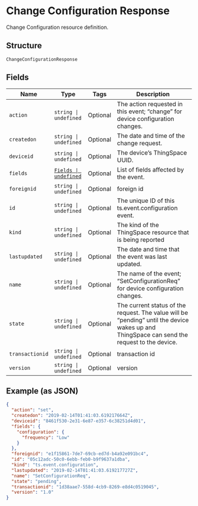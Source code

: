 
# Change Configuration Response

Change Configuration resource definition.

## Structure

`ChangeConfigurationResponse`

## Fields

| Name | Type | Tags | Description |
|  --- | --- | --- | --- |
| `action` | `string \| undefined` | Optional | The action requested in this event; “change” for device configuration changes. |
| `createdon` | `string \| undefined` | Optional | The date and time of the change request. |
| `deviceid` | `string \| undefined` | Optional | The device’s ThingSpace UUID. |
| `fields` | [`Fields \| undefined`](../../doc/models/fields.md) | Optional | List of fields affected by the event. |
| `foreignid` | `string \| undefined` | Optional | foreign id |
| `id` | `string \| undefined` | Optional | The unique ID of this ts.event.configuration event. |
| `kind` | `string \| undefined` | Optional | The kind of the ThingSpace resource that is being reported |
| `lastupdated` | `string \| undefined` | Optional | The date and time that the event was last updated. |
| `name` | `string \| undefined` | Optional | The name of the event; “SetConfigurationReq” for device configuration changes. |
| `state` | `string \| undefined` | Optional | The current status of the request. The value will be “pending” until the device wakes up and ThingSpace can send the request to the device. |
| `transactionid` | `string \| undefined` | Optional | transaction id |
| `version` | `string \| undefined` | Optional | version |

## Example (as JSON)

```json
{
  "action": "set",
  "createdon": "2019-02-14T01:41:03.619217664Z",
  "deviceid": "8461f530-2e31-6e87-e357-6c38251d4d01",
  "fields": {
    "configuration": {
      "frequency": "Low"
    }
  },
  "foreignid": "e1f15861-7de7-69cb-ed7d-b4a92e091bc4",
  "id": "05c12adc-50c0-6ebb-feb0-b9f9637a1dba",
  "kind": "ts.event.configuration",
  "lastupdated": "2019-02-14T01:41:03.619217727Z",
  "name": "SetConfigurationReq",
  "state": "pending",
  "transactionid": "1d38aae7-558d-4cb9-8269-e8d4c0519045",
  "version": "1.0"
}
```

